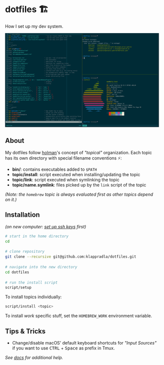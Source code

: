 # dotfiles 🏗

How I set up my dev system.

![screenshot](./screenshot.png)

## About

My dotfiles follow [holman](https://github.com/holman/dotfiles)'s concept of _"topical"_ organization. Each topic has its own directory with special filename conventions ⚡️:

- **bin/**: contains executables added to `$PATH`
- **topic/install**: script executed when installing/updating the topic
- **topic/link**: script executed when symlinking the topic
- **topic/name.symlink**: files picked up by the `link` script of the topic

_(Note: the `homebrew` topic is always evaluated first as other topics depend on it.)_

## Installation

_(on new computer: [set up ssh keys](https://docs.github.com/en/github/authenticating-to-github/generating-a-new-ssh-key-and-adding-it-to-the-ssh-agent) first)_

```bash
# start in the home directory
cd

# clone repository
git clone --recursive git@github.com:klappradla/dotfiles.git

# navigate into the new directory
cd dotfiles

# run the install script
script/setup
```

To install topics individually:

```bash
script/install <topic>
```

To install _work_ specific stuff, set the `HOMEBREW_WORK` environment variable.

## Tips & Tricks

- Change/disable macOS' default keyboard shortcuts for _"Input Sources"_ if you want to use <kbd>CTRL</kbd> + <kbd>Space</kbd> as prefix in Tmux.

_See [docs](./DOCS.md) for additional help._
